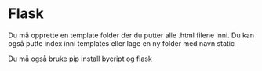 # Flask

Du må opprette en template folder der du putter alle .html filene inni. 
Du kan også putte index inni templates eller lage en ny folder med navn static

Du må også bruke pip install bycript og flask
